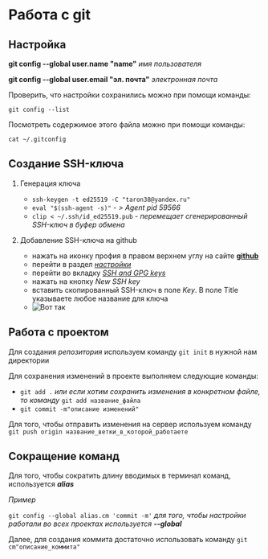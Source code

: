 # Работа с git

## Настройка

**git config --global user.name "name"** *имя пользователя*

**git config --global user.email "эл. почта"** *электронная почта*

Проверить, что настройки сохранились можно при помощи команды:

`git config --list`

Посмотреть содержимое этого файла можно при помощи команды:

`cat ~/.gitconfig` 

## Создание SSH-ключа

1. Генерация ключа
    - `ssh-keygen -t ed25519 -C "taron38@yandex.ru"`
    - `eval "$(ssh-agent -s)"` - *> Agent pid 59566*
    - `clip < ~/.ssh/id_ed25519.pub` - *перемещает сгенерированный SSH-ключ в буфер обмена*

2. Добавление  SSH-ключа на github
    - нажать на иконку профия в правом верхнем углу на сайте [**github**](https://github.com/)
    - перейти в раздел [*настройки*](https://github.com/settings/profile)
    - перейти во вкладку [*SSH and GPG keys*](https://github.com/settings/keys)
    - нажать на кнопку *New SSH key*
    - вставить скопированный SSH-ключ в поле *Key*. В поле Title указываете любое название для ключа
    - ![Вот так](https://gitverse.ru/docs/_next/static/media/public_ssh_key_insert.bcdd6787.png)


## Работа с проектом

Для создания *репозитория* используем команду `git init` в нужной нам директории

Для сохранения изменений в проекте выполняем следующие команды:
- `git add .` *или если хотим сохранить изменения в конкретном файле, то  команду* `git add название_файла`
- `git commit -m"описание изменений"`

Для того, чтобы отправить изменения на сервер используем команду 
`git push origin название_ветки_в_которой_работаете`

## Сокращениe команд

Для того, чтобы сократить длину вводимых в терминал команд, используется ***alias***

*Пример*

`git config --global alias.cm 'commit -m'` *для того, чтобы настройки работали во всех проектах используется* ***--global***

Далее, для создания коммита достаточно использовать команду
`git cm"описание_коммита"`
